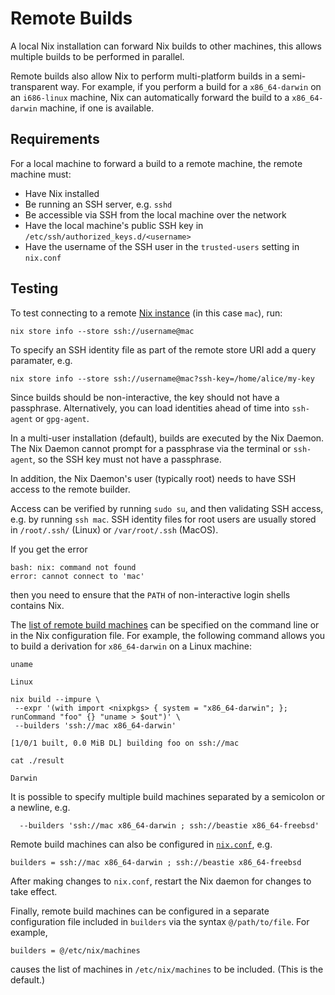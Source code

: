 # Remote Builds

A local Nix installation can forward Nix builds to other machines,
this allows multiple builds to be performed in parallel.

Remote builds also allow Nix to perform multi-platform builds in a
semi-transparent way. For example, if you perform a build for a
`x86_64-darwin` on an `i686-linux` machine, Nix can automatically
forward the build to a `x86_64-darwin` machine, if one is available.

## Requirements

For a local machine to forward a build to a remote machine, the remote machine must:

- Have Nix installed
- Be running an SSH server, e.g. `sshd`
- Be accessible via SSH from the local machine over the network
- Have the local machine's public SSH key in `/etc/ssh/authorized_keys.d/<username>`
- Have the username of the SSH user in the `trusted-users` setting in `nix.conf`

## Testing

To test connecting to a remote [Nix instance] (in this case `mac`), run:

```console
nix store info --store ssh://username@mac
```

To specify an SSH identity file as part of the remote store URI add a
query paramater, e.g.

```console
nix store info --store ssh://username@mac?ssh-key=/home/alice/my-key
```

Since builds should be non-interactive, the key should not have a
passphrase. Alternatively, you can load identities ahead of time into
`ssh-agent` or `gpg-agent`.

In a multi-user installation (default), builds are executed by the Nix
Daemon. The Nix Daemon cannot prompt for a passphrase via the terminal
or `ssh-agent`, so the SSH key must not have a passphrase.

In addition, the Nix Daemon's user (typically root) needs to have SSH
access to the remote builder.

Access can be verified by running `sudo su`, and then validating SSH
access, e.g. by running `ssh mac`. SSH identity files for root users
are usually stored in `/root/.ssh/` (Linux) or `/var/root/.ssh` (MacOS).

If you get the error

```console
bash: nix: command not found
error: cannot connect to 'mac'
```

then you need to ensure that the `PATH` of non-interactive login shells
contains Nix.

The [list of remote build machines](@docroot@/command-ref/conf-file.md#conf-builders) can be specified on the command line or in the Nix configuration file.
For example, the following command allows you to build a derivation for `x86_64-darwin` on a Linux machine:

```console
uname
```

```console
Linux
```

```console
nix build --impure \
 --expr '(with import <nixpkgs> { system = "x86_64-darwin"; }; runCommand "foo" {} "uname > $out")' \
 --builders 'ssh://mac x86_64-darwin'
```

```console
[1/0/1 built, 0.0 MiB DL] building foo on ssh://mac
```

```console
cat ./result
```

```console
Darwin
```

It is possible to specify multiple build machines separated by a semicolon or a newline, e.g.

```console
  --builders 'ssh://mac x86_64-darwin ; ssh://beastie x86_64-freebsd'
```

Remote build machines can also be configured in [`nix.conf`](@docroot@/command-ref/conf-file.md), e.g.

    builders = ssh://mac x86_64-darwin ; ssh://beastie x86_64-freebsd

After making changes to `nix.conf`, restart the Nix daemon for changes to take effect.

Finally, remote build machines can be configured in a separate configuration
file included in `builders` via the syntax `@/path/to/file`. For example,

    builders = @/etc/nix/machines

causes the list of machines in `/etc/nix/machines` to be included.
(This is the default.)

[Nix instance]: @docroot@/glossary.md#gloss-nix-instance